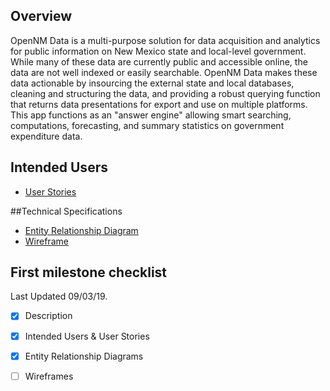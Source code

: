 ## Overview

OpenNM Data is a multi-purpose solution for data acquisition
and analytics for public information on New Mexico state and local-level
government. While many of these data are currently public and accessible online,
the data are not well indexed or easily searchable. OpenNM Data makes these data
actionable by insourcing the external state and local databases, cleaning and structuring the data,
and providing a robust querying function that returns data presentations for export and 
use on multiple platforms. This app functions as an "answer engine" allowing
smart searching, computations, forecasting, and summary statistics on government
expenditure data.

## Intended Users
* [User Stories](docs/user-stories.md)

##Technical Specifications  
* [Entity Relationship Diagram](docs/EntityRelationshipDiagram.md)     
* [Wireframe](docs/Wireframe.md)

## First milestone checklist
Last Updated 09/03/19.
* [X] Description
* [X] Intended Users & User Stories
* [X] Entity Relationship Diagrams
* [ ] Wireframes






